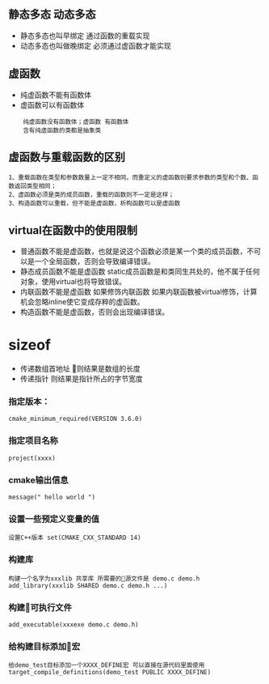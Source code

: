 ## 静态多态 动态多态
- 静态多态也叫早绑定 通过函数的重载实现
- 动态多态也叫做晚绑定 必须通过虚函数才能实现

## 虚函数
* 纯虚函数不能有函数体
* 虚函数可以有函数体
```
    纯虚函数没有函数体；虚函数 有函数体
    含有纯虚函数的类都是抽象类
```

## 虚函数与重载函数的区别 
```
1、重载函数在类型和参数数量上一定不相同，而重定义的虚函数则要求参数的类型和个数、函数返回类型相同；
2、虚函数必须是类的成员函数，重载的函数则不一定是这样；
3、构造函数可以重载，但不能是虚函数，析构函数可以是虚函数
```

## virtual在函数中的使用限制
* 普通函数不能是虚函数，也就是说这个函数必须是某一个类的成员函数，不可以是一个全局函数，否则会导致编译错误。
* 静态成员函数不能是虚函数 static成员函数是和类同生共处的，他不属于任何对象，使用virtual也将导致错误。
* 内联函数不能是虚函数 如果修饰内联函数 如果内联函数被virtual修饰，计算机会忽略inline使它变成存粹的虚函数。
* 构造函数不能是虚函数，否则会出现编译错误。

# sizeof
* 传递数组首地址 则结果是数组的长度
* 传递指针 则结果是指针所占的字节宽度

### 指定版本：
    cmake_minimum_required(VERSION 3.6.0)
### 指定项目名称
    project(xxxx)

### cmake输出信息
    message(" hello world ")

### 设置一些预定义变量的值
    设置C++版本 set(CMAKE_CXX_STANDARD 14)

### 构建库
    构建一个名字为xxxlib 共享库 所需要的源文件是 demo.c demo.h
    add_library(xxxlib SHARED demo.c demo.h ...)

### 构建可执行文件
    add_executable(xxxexe demo.c demo.h)

### 给构建目标添加宏
    给demo_test目标添加一个XXXX_DEFINE宏 可以直接在源代码里面使用
    target_compile_definitions(demo_test PUBLIC XXXX_DEFINE)





